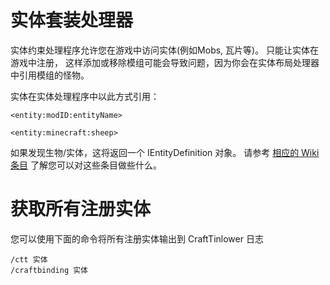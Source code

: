 # 实体套装处理器

实体约束处理程序允许您在游戏中访问实体(例如Mobs, 瓦片等)。 只能让实体在游戏中注册， 这样添加或移除模组可能会导致问题，因为你会在实体布局处理器中引用模组的怪物。

实体在实体处理程序中以此方式引用：

```zenscript
<entity:modID:entityName>

<entity:minecraft:sheep>
```

如果发现生物/实体，这将返回一个 IEntityDefinition 对象。 请参考 [相应的 Wiki 条目](/Vanilla/Entities/IEntityDefinition/) 了解您可以对这些条目做些什么。

# 获取所有注册实体

您可以使用下面的命令将所有注册实体输出到 CraftTinlower 日志

    /ctt 实体
    /craftbinding 实体